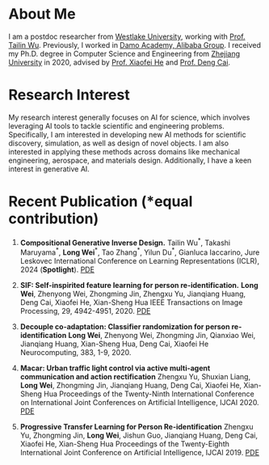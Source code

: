 <!-- ---
permalink: /
title: "About Me"
author_profile: true
redirect_from: 
  - /about/
  - /about.html
--- -->

# About Me
I am a postdoc researcher from [Westlake University](https://en.westlake.edu.cn/), working with [Prof. Tailin Wu](https://tailin.org/). Previously, I worked in [Damo Academy, Alibaba Group](https://damo.alibaba.com/?language=en). I received my Ph.D. degree in Computer Science and Engineering from [Zhejiang University](https://www.zju.edu.cn/english/) in 2020, advised by [Prof. Xiaofei He](http://www.cad.zju.edu.cn/home/xiaofeihe/) and [Prof. Deng Cai](http://www.cad.zju.edu.cn/home/dengcai/).


# Research Interest
My research interest generally focuses on AI for science, which involves leveraging AI tools to tackle scientific and engineering problems. Specifically, I am interested in developing new AI methods for scientific discovery, simulation, as well as design of novel objects. I am also interested in applying these methods across domains like mechanical engineering, aerospace, and materials design. Additionally, I have a keen interest in generative AI.

# Recent Publication (*equal contribution)

1. **Compositional Generative Inverse Design.**
Tailin Wu<sup>\*</sup>, Takashi Maruyama<sup>\*</sup>, **Long Wei**<sup>\*</sup>, Tao Zhang<sup>\*</sup>, Yilun Du<sup>\*</sup>, Gianluca Iaccarino, Jure Leskovec 
International Conference on Learning Representations (ICLR), 2024 (**Spotlight**).
[PDE](https://openreview.net/forum?id=wmX0CqFSd7)

2. **SIF: Self-inspirited feature learning for person re-identification.**
**Long Wei**, Zhenyong Wei, Zhongming Jin, Zhengxu Yu, Jianqiang Huang, Deng Cai, Xiaofei He, Xian-Sheng Hua
IEEE Transactions on Image Processing, 29, 4942-4951, 2020.
[PDE](https://www.researchgate.net/profile/Long-Wei-14/publication/339700962_SIF_Self-Inspirited_Feature_Learning_for_Person_Re-Identification/links/64b1eed3c41fb852dd70eb7b/SIF-Self-Inspirited-Feature-Learning-for-Person-Re-Identification.pdf)

3. **Decouple co-adaptation: Classifier randomization for person re-identification**
**Long Wei**, Zhenyong Wei, Zhongming Jin, Qianxiao Wei, Jianqiang Huang, Xian-Sheng Hua, Deng Cai, Xiaofei He
Neurocomputing, 383, 1-9, 2020.

4. **Macar: Urban traffic light control via active multi-agent communication and action rectification**
Zhengxu Yu, Shuxian Liang, **Long Wei**, Zhongming Jin, Jianqiang Huang, Deng Cai, Xiaofei He, Xian-Sheng Hua
Proceedings of the Twenty-Ninth International Conference on International Joint Conferences on Artificial Intelligence, IJCAI 2020.
[PDE](https://www.ijcai.org/proceedings/2020/0345.pdf)

5. **Progressive Transfer Learning for Person Re-identification**
Zhengxu Yu, Zhongming Jin, **Long Wei**, Jishun Guo, Jianqiang Huang, Deng Cai, Xiaofei He, Xian-Sheng Hua
Proceedings of the Twenty-Eighth International Joint Conference on Artificial Intelligence, IJCAI 2019.
[PDE](https://www.ijcai.org/proceedings/2019/0586.pdf)